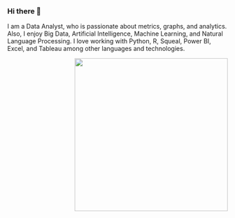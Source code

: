 ### Hi there 👋

I am a Data Analyst, who is passionate about metrics, 
graphs, and analytics.
Also, I enjoy Big Data, Artificial 
Intelligence, Machine Learning, and 
Natural Language Processing.
I love working with Python, R, Squeal,
Power BI, Excel, and Tableau among other 
languages and technologies.

<img src ="https://github.com/NurcanCetinbas/NurcanCetinbas/blob/d04b83cf2422e9efe8eff0f6340ee48fe13078aa/Screen%20Shot%202023-01-05%20at%203.58.07%20PM.png" width="350" height="auto" align="right">
